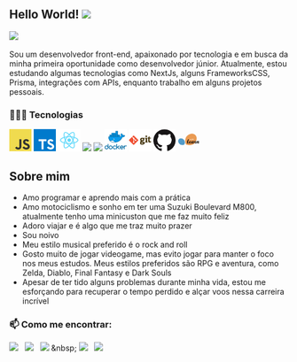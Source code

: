  ## Hello World!  <img src="https://github.com/sciencepal/sciencepal/blob/master/assets/Hi.gif" width="29px">
  ![](https://komarev.com/ghpvc/?username=EvilisGlenio&label=Profile%20Visits&color=blue&style=for-the-badge)

Sou um desenvolvedor front-end, apaixonado por tecnologia e em busca da minha primeira oportunidade como desenvolvedor júnior. Atualmente, estou estudando algumas tecnologias como NextJs, alguns FrameworksCSS, Prisma, integrações com APIs, enquanto trabalho em alguns projetos pessoais.

### 👨🏻‍💻 Tecnologias <br />
  <code><img height="40" src="https://raw.githubusercontent.com/github/explore/80688e429a7d4ef2fca1e82350fe8e3517d3494d/topics/javascript/javascript.png"></code>
  <code><img height="40" src="https://raw.githubusercontent.com/github/explore/80688e429a7d4ef2fca1e82350fe8e3517d3494d/topics/typescript/typescript.png"></code>
  <code><img height="40" src="https://raw.githubusercontent.com/github/explore/80688e429a7d4ef2fca1e82350fe8e3517d3494d/topics/react/react.png"></code>
  <code><img height="40" src="https://raw.githubusercontent.com/github/explore/80688e429a7d4ef2fca1e82350fe8e3517d3494d/topics/next/next.png"></code>
  <code><img height="40" src="https://raw.githubusercontent.com/github/explore/80688e429a7d4ef2fca1e82350fe8e3517d3494d/topics/node/node.png"></code>
  <code><img height="40" src="https://raw.githubusercontent.com/github/explore/80688e429a7d4ef2fca1e82350fe8e3517d3494d/topics/docker/docker.png"></code>
  <code><img height="40" src="https://raw.githubusercontent.com/github/explore/80688e429a7d4ef2fca1e82350fe8e3517d3494d/topics/git/git.png"></code>
  <code><img height="40" src="https://raw.githubusercontent.com/github/explore/80688e429a7d4ef2fca1e82350fe8e3517d3494d/topics/github/github.png"></code>
  <code><img height="40" src="https://raw.githubusercontent.com/github/explore/80688e429a7d4ef2fca1e82350fe8e3517d3494d/topics/scikit-learn/scikit-learn.png"></code>


## Sobre mim
- Amo programar e aprendo mais com a prática
- Amo motociclismo e sonho em ter uma Suzuki Boulevard M800, atualmente tenho uma minicuston que me faz muito feliz
- Adoro viajar e é algo que me traz muito prazer
- Sou noivo 
- Meu estilo musical preferido é o rock and roll
- Gosto muito de jogar videogame, mas evito jogar para manter o foco nos meus estudos. Meus estilos preferidos são RPG e aventura, como Zelda, Diablo, Final Fantasy e Dark Souls
- Apesar de ter tido alguns problemas durante minha vida, estou me esforçando para recuperar o tempo perdido e alçar voos nessa carreira incrível

### 📫 Como me encontrar:
  
  [<img src="https://upload.wikimedia.org/wikipedia/commons/8/83/Steam_icon_logo.svg" width="3.5%"/>](https://steamcommunity.com/profiles/76561198128010046/)  &nbsp; [<img src="https://github.com/sciencepal/sciencepal/blob/master/assets/discord-round.svg" width="3.5%"/>](https://discord.gg/glenio9309)  &nbsp; [<img src="https://img.icons8.com/color/48/000000/linkedin.png" width="3.5%"/>]([https://www.linkedin.com/in/adityapal1/](https://www.linkedin.com/in/evilis-glenio/))    &nbsp; [<img src="https://img.icons8.com/fluent/48/000000/instagram-new.png" width="3.5%"/>](https://www.instagram.com/evilis.glenio/)  &nbsp; <a href="mailto:glenio.developer@gmail.com"> <img src="https://img.icons8.com/fluent/48/000000/gmail.png" width="3.5%"/>
